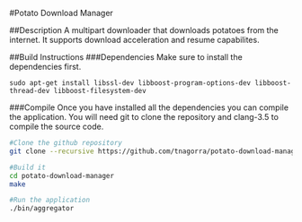 #Potato Download Manager

##Description
A multipart downloader that downloads potatoes from the internet. It supports download acceleration and resume capabilites.

##Build Instructions
###Dependencies
Make sure to install the dependencies first.

    sudo apt-get install libssl-dev libboost-program-options-dev libboost-thread-dev libboost-filesystem-dev

###Compile
Once you have installed all the dependencies you can compile the application. You will need git to clone the repository and clang-3.5 to compile the source code.
```bash
#Clone the github repository
git clone --recursive https://github.com/tnagorra/potato-download-manager

#Build it
cd potato-download-manager
make

#Run the application
./bin/aggregator
```
